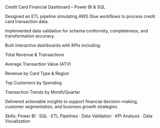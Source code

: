 Credit Card Financial Dashboard – Power BI & SQL

Designed an ETL pipeline simulating AWS Glue workflows to process credit card transaction data.

Implemented data validation for schema conformity, completeness, and transformation accuracy.

Built interactive dashboards with KPIs including:

Total Revenue & Transactions

Average Transaction Value (ATV)

Revenue by Card Type & Region

Top Customers by Spending

Transaction Trends by Month/Quarter

Delivered actionable insights to support financial decision-making, customer segmentation, and business growth strategies.

Skills: Power BI · SQL · ETL Pipelines · Data Validation · KPI Analysis · Data Visualization
